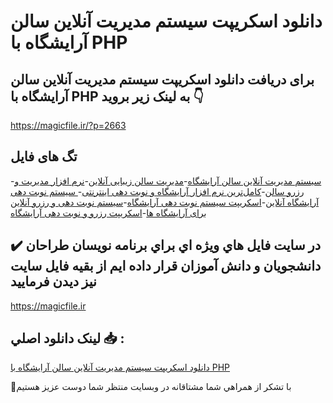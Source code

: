# دانلود اسکریپت سیستم مدیریت آنلاین سالن آرایشگاه با PHP

## برای دریافت دانلود اسکریپت سیستم مدیریت آنلاین سالن آرایشگاه با PHP به لینک زیر بروید 👇

https://magicfile.ir/?p=2663

## تگ های فایل

-[سیستم مدیریت آنلاین سالن آرایشگاه](https://magicfile.ir/product/%d8%a7%d8%b3%da%a9%d8%b1%db%8c%d9%be%d8%aa-%d8%b3%db%8c%d8%b3%d8%aa%d9%85-%d9%85%d8%af%db%8c%d8%b1%db%8c%d8%aa-%d8%a2%d9%86%d9%84%d8%a7%db%8c%d9%86-%d8%b3%d8%a7%d9%84%d9%86-%d8%a2%d8%b1%d8%a7%db%8c%d8%b4%da%af%d8%a7%d9%87%d8%a8%d8%a7-php/)-[مدیریت سالن زیبایی آنلاین](https://magicfile.ir/product/%d8%a7%d8%b3%da%a9%d8%b1%db%8c%d9%be%d8%aa-%d8%b3%db%8c%d8%b3%d8%aa%d9%85-%d9%85%d8%af%db%8c%d8%b1%db%8c%d8%aa-%d8%a2%d9%86%d9%84%d8%a7%db%8c%d9%86-%d8%b3%d8%a7%d9%84%d9%86-%d8%a2%d8%b1%d8%a7%db%8c%d8%b4%da%af%d8%a7%d9%87%d8%a8%d8%a7-php/)-[نرم افزار مدیریت و رزرو سالن](https://magicfile.ir/product/%d8%a7%d8%b3%da%a9%d8%b1%db%8c%d9%be%d8%aa-%d8%b3%db%8c%d8%b3%d8%aa%d9%85-%d9%85%d8%af%db%8c%d8%b1%db%8c%d8%aa-%d8%a2%d9%86%d9%84%d8%a7%db%8c%d9%86-%d8%b3%d8%a7%d9%84%d9%86-%d8%a2%d8%b1%d8%a7%db%8c%d8%b4%da%af%d8%a7%d9%87%d8%a8%d8%a7-php/)-[کامل‌ترین نرم افزار آرایشگاه و نوبت دهی اینترنتی](https://magicfile.ir/product/%d8%a7%d8%b3%da%a9%d8%b1%db%8c%d9%be%d8%aa-%d8%b3%db%8c%d8%b3%d8%aa%d9%85-%d9%85%d8%af%db%8c%d8%b1%db%8c%d8%aa-%d8%a2%d9%86%d9%84%d8%a7%db%8c%d9%86-%d8%b3%d8%a7%d9%84%d9%86-%d8%a2%d8%b1%d8%a7%db%8c%d8%b4%da%af%d8%a7%d9%87%d8%a8%d8%a7-php/)-[ سیستم نوبت دهی آرایشگاه آنلاین](https://magicfile.ir/product/%d8%a7%d8%b3%da%a9%d8%b1%db%8c%d9%be%d8%aa-%d8%b3%db%8c%d8%b3%d8%aa%d9%85-%d9%85%d8%af%db%8c%d8%b1%db%8c%d8%aa-%d8%a2%d9%86%d9%84%d8%a7%db%8c%d9%86-%d8%b3%d8%a7%d9%84%d9%86-%d8%a2%d8%b1%d8%a7%db%8c%d8%b4%da%af%d8%a7%d9%87%d8%a8%d8%a7-php/)-[اسکریپت  سیستم نوبت دهی آرایشگاه](https://magicfile.ir/product/%d8%a7%d8%b3%da%a9%d8%b1%db%8c%d9%be%d8%aa-%d8%b3%db%8c%d8%b3%d8%aa%d9%85-%d9%85%d8%af%db%8c%d8%b1%db%8c%d8%aa-%d8%a2%d9%86%d9%84%d8%a7%db%8c%d9%86-%d8%b3%d8%a7%d9%84%d9%86-%d8%a2%d8%b1%d8%a7%db%8c%d8%b4%da%af%d8%a7%d9%87%d8%a8%d8%a7-php/)-[سیستم نوبت دهی و رزرو آنلاین برای آرایشگاه ها](https://magicfile.ir/product/%d8%a7%d8%b3%da%a9%d8%b1%db%8c%d9%be%d8%aa-%d8%b3%db%8c%d8%b3%d8%aa%d9%85-%d9%85%d8%af%db%8c%d8%b1%db%8c%d8%aa-%d8%a2%d9%86%d9%84%d8%a7%db%8c%d9%86-%d8%b3%d8%a7%d9%84%d9%86-%d8%a2%d8%b1%d8%a7%db%8c%d8%b4%da%af%d8%a7%d9%87%d8%a8%d8%a7-php/)-[اسکریپت رزرو و نوبت دهی آرایشگاه](https://magicfile.ir/product/%d8%a7%d8%b3%da%a9%d8%b1%db%8c%d9%be%d8%aa-%d8%b3%db%8c%d8%b3%d8%aa%d9%85-%d9%85%d8%af%db%8c%d8%b1%db%8c%d8%aa-%d8%a2%d9%86%d9%84%d8%a7%db%8c%d9%86-%d8%b3%d8%a7%d9%84%d9%86-%d8%a2%d8%b1%d8%a7%db%8c%d8%b4%da%af%d8%a7%d9%87%d8%a8%d8%a7-php/)

## ✔️ در سايت فايل هاي ويژه اي براي برنامه نويسان طراحان دانشجويان و دانش آموزان قرار داده ايم از بقيه فايل سايت نيز ديدن فرماييد

https://magicfile.ir


## لينک دانلود اصلي 📥 :

[دانلود اسکریپت سیستم مدیریت آنلاین سالن آرایشگاه با PHP](https://magicfile.ir/product/%d8%a7%d8%b3%da%a9%d8%b1%db%8c%d9%be%d8%aa-%d8%b3%db%8c%d8%b3%d8%aa%d9%85-%d9%85%d8%af%db%8c%d8%b1%db%8c%d8%aa-%d8%a2%d9%86%d9%84%d8%a7%db%8c%d9%86-%d8%b3%d8%a7%d9%84%d9%86-%d8%a2%d8%b1%d8%a7%db%8c%d8%b4%da%af%d8%a7%d9%87%d8%a8%d8%a7-php/) 


🙏با تشکر از همراهي شما مشتاقانه در وبسایت منتظر شما دوست عزیز هستیم

